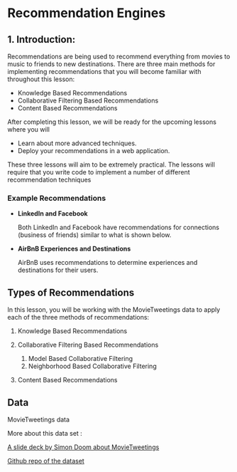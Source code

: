 # Recommendation Engines


## 1. Introduction: 
Recommendations are being used to recommend everything from movies to music to friends to new destinations. There are three main methods for implementing recommendations that you will become familiar with throughout this lesson:

- Knowledge Based Recommendations
- Collaborative Filtering Based Recommendations
- Content Based Recommendations

After completing this lesson, we will be ready for the upcoming lessons where you will

- Learn about more advanced techniques.
- Deploy your recommendations in a web application.

These three lessons will aim to be extremely practical. The lessons will require that you write code to implement a number of different recommendation techniques


### Example Recommendations
- **LinkedIn and Facebook**

    Both LinkedIn and Facebook have recommendations for connections (business of friends) similar to what is shown below.
- **AirBnB Experiences and Destinations**

    AirBnB uses recommendations to determine experiences and destinations for their users.

## Types of Recommendations
In this lesson, you will be working with the MovieTweetings data to apply each of the three methods of recommendations:

1. Knowledge Based Recommendations
2. Collaborative Filtering Based Recommendations

   1. Model Based Collaborative Filtering
   2. Neighborhood Based Collaborative Filtering
3. Content Based Recommendations


## Data
MovieTweetings data

More about this data set : 

<a href='https://www.slideshare.net/simondooms/movie-tweetings-a-movie-rating-dataset-collected-from-twitter'>A slide deck by Simon Doom about MovieTweetings</a>


<a href='https://github.com/sidooms/MovieTweetings'>Github repo of the dataset</a>

